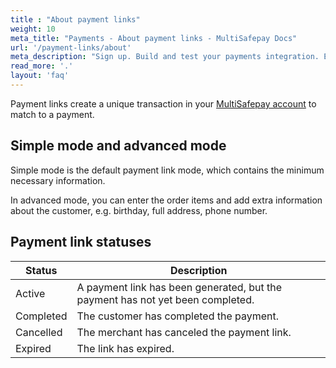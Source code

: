```yaml
---
title : "About payment links"
weight: 10
meta_title: "Payments - About payment links - MultiSafepay Docs"
url: '/payment-links/about'
meta_description: "Sign up. Build and test your payments integration. Explore our products and services. Use our API Reference, SDKs, and wrappers. Get support."
read_more: '.'
layout: 'faq'
---
```


Payment links create a unique transaction in your [MultiSafepay account](https://merchant.multisafepay.com/) to match to a payment.

## Simple mode and advanced mode

Simple mode is the default payment link mode, which contains the minimum necessary information. 

In advanced mode, you can enter the order items and add extra information about the customer, e.g. birthday, full address, phone number. 

## Payment link statuses

|  Status      | Description |
|-----|----|
| Active      | A payment link has been generated, but the payment has not yet been completed.  | 
| Completed   | The customer has completed the payment. | 
| Cancelled   | The merchant has canceled the payment link.| 
| Expired     | The link has expired.  | 

